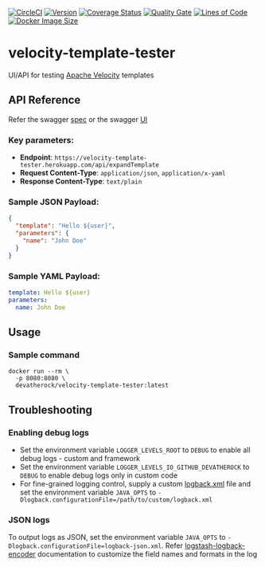 [![CircleCI](https://circleci.com/gh/devatherock/velocity-template-tester.svg?style=svg)](https://circleci.com/gh/devatherock/velocity-template-tester)
[![Version](https://img.shields.io/docker/v/devatherock/velocity-template-tester?sort=semver)](https://hub.docker.com/r/devatherock/velocity-template-tester/)
[![Coverage Status](https://sonarcloud.io/api/project_badges/measure?project=velocity-template-tester&metric=coverage)](https://sonarcloud.io/component_measures?id=velocity-template-tester&metric=coverage)
[![Quality Gate](https://sonarcloud.io/api/project_badges/measure?project=velocity-template-tester&metric=alert_status)](https://sonarcloud.io/component_measures?id=velocity-template-tester&metric=alert_status&view=list)
[![Lines of Code](https://sonarcloud.io/api/project_badges/measure?project=velocity-template-tester&metric=ncloc)](https://sonarcloud.io/component_measures?id=velocity-template-tester&metric=ncloc)
[![Docker Image Size](https://img.shields.io/docker/image-size/devatherock/velocity-template-tester.svg?sort=date)](https://hub.docker.com/r/devatherock/velocity-template-tester/)
# velocity-template-tester
UI/API for testing [Apache Velocity](https://velocity.apache.org/engine/2.2/user-guide.html) templates

## API Reference
Refer the swagger [spec](https://velocity-template-tester.herokuapp.com/swagger/velocity-template-tester-0.6.1.yml)
or the swagger [UI](https://velocity-template-tester.herokuapp.com/swagger-ui/)

### Key parameters:
- **Endpoint**: `https://velocity-template-tester.herokuapp.com/api/expandTemplate`
- **Request Content-Type**: `application/json`, `application/x-yaml`
- **Response Content-Type**: `text/plain`

### Sample JSON Payload:
```json
{
  "template": "Hello ${user}",
  "parameters": {
    "name": "John Doe"
  }
}
```

### Sample YAML Payload:
```yaml
template: Hello ${user}
parameters:
  name: John Doe
```

## Usage
### Sample command

```
docker run --rm \
  -p 8080:8080 \
  devatherock/velocity-template-tester:latest
```

## Troubleshooting
### Enabling debug logs
- Set the environment variable `LOGGER_LEVELS_ROOT` to `DEBUG` to enable all debug logs - custom and framework
- Set the environment variable `LOGGER_LEVELS_IO_GITHUB_DEVATHEROCK` to `DEBUG` to enable debug logs only in custom code
- For fine-grained logging control, supply a custom [logback.xml](http://logback.qos.ch/manual/configuration.html) file
and set the environment variable `JAVA_OPTS` to `-Dlogback.configurationFile=/path/to/custom/logback.xml`

### JSON logs

To output logs as JSON, set the environment variable `JAVA_OPTS` to `-Dlogback.configurationFile=logback-json.xml`. Refer
[logstash-logback-encoder](https://github.com/logstash/logstash-logback-encoder) documentation to customize the field names and 
formats in the log
